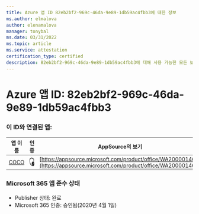 ```yaml
---
title: Azure 앱 ID 82eb2bf2-969c-46da-9e89-1db59ac4fbb3에 대한 정보
ms.author: elmalova
author: elenamalova
manager: tonybal
ms.date: 03/31/2022
ms.topic: article
ms.service: attestation
certification_type: certified
description: 82eb2bf2-969c-46da-9e89-1db59ac4fbb3에 대해 사용 가능한 모든 보안 및 규정 준수 정보입니다.
---
```

# <a name="azure-app-id-82eb2bf2-969c-46da-9e89-1db59ac4fbb3"></a>Azure 앱 ID: 82eb2bf2-969c-46da-9e89-1db59ac4fbb3


### <a name="apps-associated-with-this-id"></a>이 ID와 연결된 앱:
| **앱 이름** | **인증** | **AppSource의 보기** |
|--------------|---------------|-----------------------|
| [COCO](../forward/WA200001468.md) | <img alt="Certified application badge" src="../media/certified-badge.png" height="25" width="25" /> | [https://appsource.microsoft.com/product/office/WA200001468](https://appsource.microsoft.com/product/office/WA200001468) |

### <a name="microsoft-365-app-compliance-status"></a>Microsoft 365 앱 준수 상태
- Publisher 상태: 완료
- Microsoft 365 인증: 승인됨(2020년 4월 1일)
